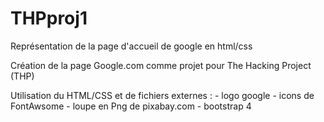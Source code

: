 # THPproj1
Représentation de la page d'accueil de google en html/css

Création de la page Google.com comme projet pour The Hacking Project (THP)

Utilisation du HTML/CSS et de fichiers externes : 
    - logo google 
    - icons de FontAwsome 
    - loupe en Png de pixabay.com 
    - bootstrap 4


